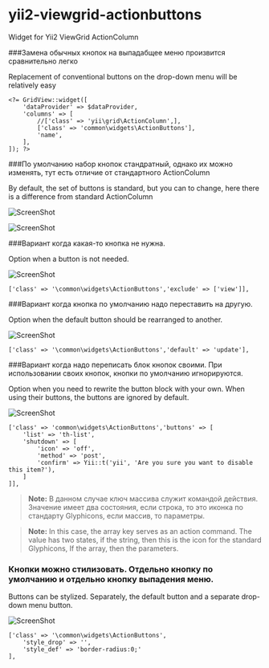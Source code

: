 # yii2-viewgrid-actionbuttons
Widget for Yii2 ViewGrid ActionColumn

###Замена обычных кнопок на выпадабщее меню произвится сравнительно легко 

Replacement of conventional buttons on the drop-down menu will be relatively easy
```$xslt
<?= GridView::widget([
    'dataProvider' => $dataProvider,
    'columns' => [
        //['class' => 'yii\grid\ActionColumn',],
        ['class' => 'common\widgets\ActionButtons'],
        'name',
    ],
]); ?>
```

###По умолчанию набор кнопок стандратный, однако их можно изменять, тут есть отличие от стандартного ActionColumn

By default, the set of buttons is standard, but you can to change, here there is a difference from standard ActionColumn

![ScreenShot](https://raw.github.com/ekilei/yii2-viewgrid-actionbuttons/master/docfiles/1.png)

![ScreenShot](https://raw.github.com/ekilei/yii2-viewgrid-actionbuttons/master/docfiles/2.png)


###Вариант когда какая-то кнопка не нужна.

Option when a button is not needed.

![ScreenShot](https://raw.github.com/ekilei/yii2-viewgrid-actionbuttons/master/docfiles/3.png)
```$xslt
['class' => '\common\widgets\ActionButtons','exclude' => ['view']],
```


###Вариант когда кнопка по умолчанию надо переставить на другую.

Option when the default button should be rearranged to another.

![ScreenShot](https://raw.github.com/ekilei/yii2-viewgrid-actionbuttons/master/docfiles/4.png)
```$xslt
['class' => '\common\widgets\ActionButtons','default' => 'update'],
```


###Вариант когда надо переписать блок кнопок своими. При использовании своих кнопок, кнопки по умолчанию игнорируются.

Option when you need to rewrite the button block with your own. When using their buttons, the buttons are ignored by default.

![ScreenShot](https://raw.github.com/ekilei/yii2-viewgrid-actionbuttons/master/docfiles/5.png)
```$xslt
['class' => 'common\widgets\ActionButtons','buttons' => [
    'list' => 'th-list',
    'shutdown' => [
        'icon' => 'off',
        'method' => 'post',
        'confirm' => Yii::t('yii', 'Are you sure you want to disable this item?'),
    ]
]],
```
> **Note:** В данном случае ключ массива служит командой действия.
Значение имеет два состояния, если строка, то это иконка по стандарту Glyphicons,
если массив, то параметры.

> **Note:** In this case, the array key serves as an action command.
The value has two states, if the string, then this is the icon for the standard Glyphicons,
If the array, then the parameters.


### Кнопки можно стилизовать. Отдельно кнопку по умолчанию и отдельно кнопку выпадения меню.

Buttons can be stylized. Separately, the default button and a separate drop-down menu button. 

![ScreenShot](https://raw.github.com/ekilei/yii2-viewgrid-actionbuttons/master/docfiles/6.png)
```$xslt
['class' => '\common\widgets\ActionButtons',
    'style_drop' => '',
    'style_def' => 'border-radius:0;'
],
```
 